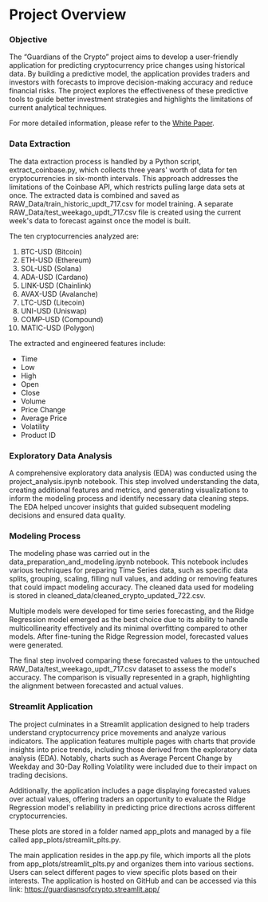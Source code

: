 # Project Overview

### Objective

The “Guardians of the Crypto” project aims to develop a user-friendly application for predicting cryptocurrency price changes using historical data. By building a predictive model, the application provides traders and investors with forecasts to improve decision-making accuracy and reduce financial risks. The project explores the effectiveness of these predictive tools to guide better investment strategies and highlights the limitations of current analytical techniques.

For more detailed information, please refer to the [White Paper](https://github.com/Ashahbazi90/Capstone_Project/blob/main/main_ds_notebooks/WHITEPAPER.md).

### Data Extraction

The data extraction process is handled by a Python script, extract_coinbase.py, which collects three years' worth of data for ten cryptocurrencies in six-month intervals. This approach addresses the limitations of the Coinbase API, which restricts pulling large data sets at once. The extracted data is combined and saved as RAW_Data/train_historic_updt_717.csv for model training. A separate RAW_Data/test_weekago_updt_717.csv file is created using the current week's data to forecast against once the model is built.

The ten cryptocurrencies analyzed are:

1. BTC-USD (Bitcoin)
2. ETH-USD (Ethereum)
3. SOL-USD (Solana)
4. ADA-USD (Cardano)
5. LINK-USD (Chainlink)
6. AVAX-USD (Avalanche)
7. LTC-USD (Litecoin)
8. UNI-USD (Uniswap)
9. COMP-USD (Compound)
10. MATIC-USD (Polygon)

The extracted and engineered features include:

- Time
- Low
- High
- Open
- Close
- Volume
- Price Change
- Average Price
- Volatility
- Product ID

### Exploratory Data Analysis

A comprehensive exploratory data analysis (EDA) was conducted using the project_analysis.ipynb notebook. This step involved understanding the data, creating additional features and metrics, and generating visualizations to inform the modeling process and identify necessary data cleaning steps. The EDA helped uncover insights that guided subsequent modeling decisions and ensured data quality.

### Modeling Process

The modeling phase was carried out in the data_preparation_and_modeling.ipynb notebook. This notebook includes various techniques for preparing Time Series data, such as specific data splits, grouping, scaling, filling null values, and adding or removing features that could impact modeling accuracy. The cleaned data used for modeling is stored in cleaned_data/cleaned_crypto_updated_722.csv.

Multiple models were developed for time series forecasting, and the Ridge Regression model emerged as the best choice due to its ability to handle multicollinearity effectively and its minimal overfitting compared to other models. After fine-tuning the Ridge Regression model, forecasted values were generated.

The final step involved comparing these forecasted values to the untouched RAW_Data/test_weekago_updt_717.csv dataset to assess the model's accuracy. The comparison is visually represented in a graph, highlighting the alignment between forecasted and actual values.

### Streamlit Application

The project culminates in a Streamlit application designed to help traders understand cryptocurrency price movements and analyze various indicators. The application features multiple pages with charts that provide insights into price trends, including those derived from the exploratory data analysis (EDA). Notably, charts such as Average Percent Change by Weekday and 30-Day Rolling Volatility were included due to their impact on trading decisions.

Additionally, the application includes a page displaying forecasted values over actual values, offering traders an opportunity to evaluate the Ridge Regression model's reliability in predicting price directions across different cryptocurrencies.

These plots are stored in a folder named app_plots and managed by a file called app_plots/streamlit_plts.py.

The main application resides in the app.py file, which imports all the plots from app_plots/streamlit_plts.py and organizes them into various sections. Users can select different pages to view specific plots based on their interests. The application is hosted on GitHub and can be accessed via this link: https://guardiasnsofcrypto.streamlit.app/
